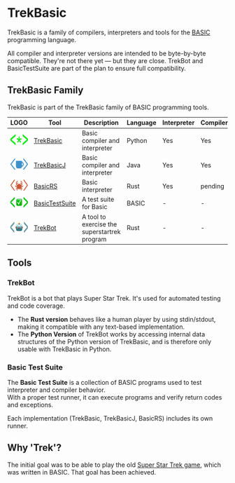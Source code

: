 # TrekBasic

TrekBasic is a family of compilers, interpreters and tools for the [BASIC](https://en.wikipedia.org/wiki/BASIC) programming language.

All compiler and interpreter versions are intended to be byte-by-byte compatible. They're not there 
yet — but they are close. TrekBot and BasicTestSuite are part of the
plan to ensure full compatibility.

## TrekBasic Family

TrekBasic is part of the TrekBasic family of BASIC programming tools.

| LOGO | Tool | Description | Language | Interpreter | Compiler |
|---|------|-------------|----------|-------------|-------------|
|<img src="https://raw.githubusercontent.com/cocode/TrekBASIC/refs/heads/master/images/TrekBasicLogo.png" alt="Logo" width="50" height="25">|[TrekBasic](https://github.com/cocode/TrekBASIC) | Basic compiler and interpreter | Python | Yes | Yes |
|<img src="https://raw.githubusercontent.com/cocode/TrekBasicJ/main/images/logo7.png" alt="Logo" width="50" height="25">|[TrekBasicJ](https://github.com/cocode/TrekBasicJ)|Basic compiler and interpreter|Java|Yes|Yes|
|<img src="https://raw.githubusercontent.com/cocode/BasicRS/master/images/logo2.png" alt="Logo" width="50" height="25">|[BasicRS](https://github.com/cocode/BasicRS)|Basic interpreter|Rust|Yes|pending|
|<img src="https://raw.githubusercontent.com/cocode/BasicTestSuite/main/images/BasicTestSuiteLogo3.png" alt="Logo" width="50" height="25">|[BasicTestSuite](https://github.com/cocode/BasicTestSuite)|A test suite for Basic|BASIC|-|-|
|<img src="https://raw.githubusercontent.com/cocode/TrekBot/master/images/LogoTrans.png" alt="Logo" width="50" height="25">|[TrekBot](https://github.com/cocode/TrekBot)|A tool to exercise the superstartrek program|Rust|-|-|


## Tools

### TrekBot
TrekBot is a bot that plays Super Star Trek. It's used for automated testing and code coverage. 

* The **Rust version** behaves like a human player by using stdin/stdout, making it compatible with any text-based implementation.
* The **Python Version** of TrekBot works by accessing internal data structures of the Python version of TrekBasic, 
and is therefore only usable with TrekBasic in Python. 

### Basic Test Suite
The **Basic Test Suite** is a collection of BASIC programs used to test interpreter and compiler behavior.  
With a proper test runner, it can execute programs and verify return codes and exceptions.

Each implementation (TrekBasic, TrekBasicJ, BasicRS) includes its own runner.

## Why 'Trek'?
The initial goal was to be able to play the old [Super Star Trek game](https://en.wikipedia.org/wiki/Star_Trek_(1971_video_game)),
which was written in BASIC. That goal has been achieved.

